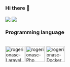 ### Hi there 👋

<a href="https://github.com/rogerionasc/github-readme-stats">
  <img height:"180em" align="center" src="https://github-readme-stats.vercel.app/api?username=rogerionasc&show_icons=true&" /></a>
<a href="https://github.com/anuraghazra/convoychat">
  <img height:"180em" align="center" src="https://github-readme-stats.vercel.app/api/top-langs/?username=rogerionasc&layout=compact&" /></a>
  
  
### Programming language

<p align="center">
<div style="display: inline_block"><br>
  <img align="center" alt="rogerionasc-Laravel" height="50" width="60" src="https://cdn.jsdelivr.net/gh/devicons/devicon/icons/laravel/laravel-plain-wordmark.svg">
  <img align="center" alt="rogerionasc-Php" height="50" width="60" src="https://cdn.jsdelivr.net/gh/devicons/devicon/icons/php/php-original.svg">
  <img align="center" alt="rogerionasc-Docker" height="50" width="60" src="https://cdn.jsdelivr.net/gh/devicons/devicon/icons/docker/docker-original-wordmark.svg">
</div>
</p>
          
